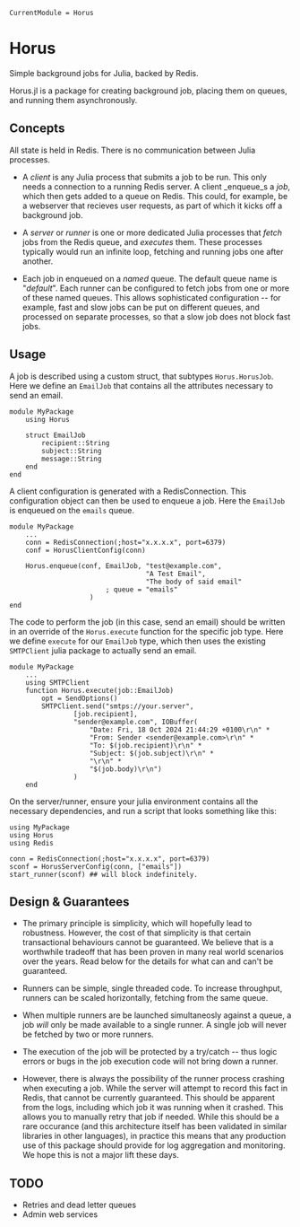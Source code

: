 ```@meta
CurrentModule = Horus
```

# Horus

Simple background jobs for Julia, backed by Redis. 

Horus.jl is a package for creating background job, placing them on queues, and running them asynchronously. 

## Concepts

All state is held in Redis. There is no communication between Julia processes. 

* A  _client_ is any Julia process that submits a job to be run. This only needs a connection to a running Redis server. A client _enqueue_s a _job_, which then gets added to a queue on Redis. This could, for example, be a webserver that recieves user requests, as part of which it kicks off a background job. 

* A  _server_ or _runner_ is one or more dedicated Julia processes that _fetch_ jobs from the Redis queue, and _executes_ them. These processes typically would run an infinite loop, fetching and running jobs one after another. 

* Each job in enqueued on a *named* queue. The default queue name is "_default_". Each runner can be configured to fetch jobs from one or more of these named queues. This allows sophisticated configuration -- for example, fast  and slow jobs can be put on different queues, and processed on separate processes, so that a slow job does not block fast jobs. 

## Usage

A job is described using a custom struct, that subtypes `Horus.HorusJob`. Here we define an `EmailJob` that contains all the attributes necessary to send an email. 

```
module MyPackage
    using Horus

    struct EmailJob
        recipient::String
        subject::String
        message::String
    end
end
```

A client configuration is generated with a RedisConnection. This configuration object can then be used to enqueue a job. Here the `EmailJob` is enqueued on the `emails` queue. 

```
module MyPackage
    ...
    conn = RedisConnection(;host="x.x.x.x", port=6379)
    conf = HorusClientConfig(conn)

    Horus.enqueue(conf, EmailJob, "test@example.com", 
                                  "A Test Email",
                                  "The body of said email"
                        ; queue = "emails"
                    )
end
```

The code to perform the job (in this case, send an email) should be written in an override of 
the `Horus.execute` function for the specific job type. Here we define `execute` for our `EmailJob` type, which then uses the existing `SMTPClient` julia package to actually send an email. 

```
module MyPackage
    ...
    using SMTPClient
    function Horus.execute(job::EmailJob)
        opt = SendOptions()
        SMTPClient.send("smtps://your.server",
                [job.recipient], 
                "sender@example.com", IOBuffer(
                    "Date: Fri, 18 Oct 2024 21:44:29 +0100\r\n" *
                    "From: Sender <sender@example.com>\r\n" *
                    "To: $(job.recipient)\r\n" *
                    "Subject: $(job.subject)\r\n" *
                    "\r\n" *
                    "$(job.body)\r\n")
                )
    end

```

On the server/runner, ensure your julia environment contains all the necessary dependencies, and 
run a script that looks something like this: 

```
using MyPackage
using Horus
using Redis

conn = RedisConnection(;host="x.x.x.x", port=6379)
sconf = HorusServerConfig(conn, ["emails"])
start_runner(sconf) ## will block indefinitely. 

```


## Design & Guarantees

* The primary principle is simplicity, which will hopefully lead to robustness. However, the cost of that simplicity is that certain transactional behaviours cannot be guaranteed. We believe that is a worthwhile tradeoff that has been proven in many real world scenarios over the years. Read below for the details for what can and can't be guaranteed. 

* Runners can be simple, single threaded code. To increase throughput, runners can be scaled horizontally, fetching from the same queue. 

* When multiple runners are be launched simultaneosly against a queue, a job *will* only be made available to a single runner. A single job will never be fetched by two or more runners. 

* The execution of the job will be protected by a try/catch -- thus logic errors or bugs in the job execution code will not bring down a runner. 

* However, there is always the possibility of the runner process crashing when executing a job. While the server will attempt to record this fact in Redis, that cannot be currently guaranteed. This should be apparent from the logs, including which job it was running when it crashed. This allows you to manually retry that job if needed. While this should be a rare occurance (and this architecture itself has been validated in similar libraries in other languages), in practice this means that any production use of this package should provide for log aggregation and monitoring. We hope this is not a major lift these days. 


## TODO 

* Retries and dead letter queues
* Admin web services